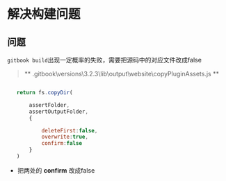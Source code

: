 # 解决构建问题

## 问题

`gitbook build`出现一定概率的失败，需要把源码中的对应文件改成false

 >  ** \.gitbook\versions\3.2.3\lib\output\website\copyPluginAssets.js **

 ``` js

    return fs.copyDir(

        assertFolder,
        assertOutputFolder,
        {

            deleteFirst:false,
            overwrite:true,
            confirm:false
        }
    )
 ```

- 把两处的 **confirm** 改成false


